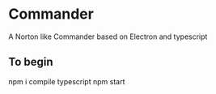 # Commander
A Norton like Commander based on Electron and typescript

## To begin
npm i
compile typescript
npm start
